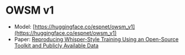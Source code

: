 # OWSM v1

- Model: [https://huggingface.co/espnet/owsm_v1](https://huggingface.co/espnet/owsm_v1)
- Paper: [Reproducing Whisper-Style Training Using an Open-Source Toolkit and Publicly Available Data](https://arxiv.org/abs/2309.13876)
